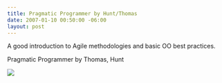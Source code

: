 ```yaml
---
title: Pragmatic Programmer by Hunt/Thomas
date: 2007-01-10 00:50:00 -06:00
layout: post
---
```


A good introduction to Agile methodologies and basic OO best practices.

Pragmatic Programmer by Thomas, Hunt

![](http://sternisha.com/i/pp_cover.jpg)